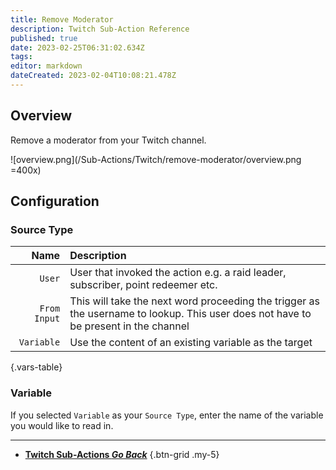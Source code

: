 ```yaml
---
title: Remove Moderator
description: Twitch Sub-Action Reference
published: true
date: 2023-02-25T06:31:02.634Z
tags: 
editor: markdown
dateCreated: 2023-02-04T10:08:21.478Z
---
```


## Overview
Remove a moderator from your Twitch channel.

![overview.png](/Sub-Actions/Twitch/remove-moderator/overview.png =400x)

## Configuration
### Source Type
Name | Description
----:|:------------
`User` | User that invoked the action e.g. a raid leader, subscriber, point redeemer etc.
`From Input` | This will take the next word proceeding the trigger as the username to lookup. This user does not have to be present in the channel
`Variable` | Use the content of an existing variable as the target
{.vars-table}

### Variable
If you selected `Variable` as your `Source Type`, enter the name of the variable you would like to read in.

---

- [<i class="mdi mdi-chevron-left"></i>**Twitch Sub-Actions *Go Back***](/Sub-Actions/Twitch)
{.btn-grid .my-5}
